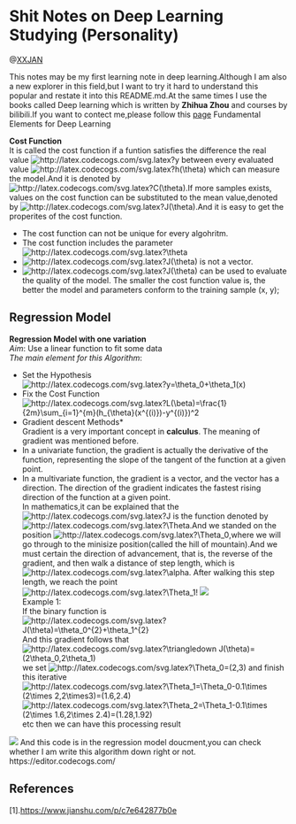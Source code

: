 <!--
* @Description:
* @Author:XXJAN
* @Company(School):LZU
* @Date:2020-11-4 14:40:23
* @LastEditors:XXJAN
* @LastEditTime:2020-11-4 14:40:23
-->
# Shit Notes on Deep Learning Studying  (Personality)
@[XXJAN](https://github.com/xxjan719/)

This notes may be my first learning note in deep learning.Although I am also a new explorer in this field,but I want to try it hard to understand this popular and restate it into this README.md.At the same times I  use  the books called Deep learning which is written by **Zhihua Zhou** and courses by bilibili.If you want to contect me,please follow this [page](https://xxjan719@github.io)
Fundamental Elements for Deep Learning

**Cost Function**<br>
It is called the cost function if a funtion satisfies the difference the real value <img src="http://latex.codecogs.com/svg.latex?y" title="http://latex.codecogs.com/svg.latex?y" /> between every evaluated value <img src="http://latex.codecogs.com/svg.latex?h(\theta)" title="http://latex.codecogs.com/svg.latex?h(\theta)" /> which can measure the model.And it is denoted by <img src="http://latex.codecogs.com/svg.latex?C(\theta)" title="http://latex.codecogs.com/svg.latex?C(\theta)" />.If  more samples exists, values on the cost function can be substituted to the mean value,denoted by <img src="http://latex.codecogs.com/svg.latex?J(\theta)" title="http://latex.codecogs.com/svg.latex?J(\theta)" />.And it is easy to get the properites of the  cost function. <br>
* The cost function can not be unique for every algohritm.
* The cost function includes the parameter <img src="http://latex.codecogs.com/svg.latex?\theta" title="http://latex.codecogs.com/svg.latex?\theta" />
* <img src="http://latex.codecogs.com/svg.latex?J(\theta)" title="http://latex.codecogs.com/svg.latex?J(\theta)" /> is not a vector.
* <img src="http://latex.codecogs.com/svg.latex?J(\theta)" title="http://latex.codecogs.com/svg.latex?J(\theta)" /> can be used to evaluate the quality of the model. The smaller the cost function value is, the better the model and parameters conform to the training sample (x, y);



## Regression Model<br>
**Regression Model with one variation**<br>
*Aim*: Use a linear function to fit some data<br>
*The main element for this Algorithm*:<br>
* Set the Hypothesis<br>
<img src="http://latex.codecogs.com/svg.latex?y=\theta_0&plus;\theta_1(x)" title="http://latex.codecogs.com/svg.latex?y=\theta_0+\theta_1(x)" /><br>
* Fix the Cost Function<br>
<img src="http://latex.codecogs.com/svg.latex?L(\beta)=\frac{1}{2m}\sum_{i=1}^{m}(h_{\theta}(x^{(i)})-y^{(i)})^2" title="http://latex.codecogs.com/svg.latex?L(\beta)=\frac{1}{2m}\sum_{i=1}^{m}(h_{\theta}(x^{(i)})-y^{(i)})^2" /><br>
* Gradient descent Methods*<br>
Gradient is a very important concept in **calculus**. The meaning of gradient was mentioned before.
* In a univariate function, the gradient is actually the derivative of the function, representing the slope of the tangent of the function at a given point.
* In a multivariate function, the gradient is a vector, and the vector has a direction. The direction of the gradient indicates the fastest rising direction of the function at a given point.<br>
In mathematics,it can be explained that the <img src="http://latex.codecogs.com/svg.latex?J" title="http://latex.codecogs.com/svg.latex?J" /> is the function denoted by <img src="http://latex.codecogs.com/svg.latex?\Theta&space;" title="http://latex.codecogs.com/svg.latex?\Theta " />.And we standed on the position <img src="http://latex.codecogs.com/svg.latex?\Theta_0" title="http://latex.codecogs.com/svg.latex?\Theta_0" />,where we will go through to the minisize position(called the hill of mountain).And we must certain the direction of advancement, that is, the reverse of the gradient, and then walk a distance of step length, which is <img src="http://latex.codecogs.com/svg.latex?\alpha" title="http://latex.codecogs.com/svg.latex?\alpha" />. After walking this step length, we reach the point <img src="http://latex.codecogs.com/svg.latex?\Theta_1" title="http://latex.codecogs.com/svg.latex?\Theta_1" />!
<img src="https://upload-images.jianshu.io/upload_images/1234352-af8dd9722c762c13.png"><br>
Example 1:<br>
If the binary function is<br>
  <img src="http://latex.codecogs.com/svg.latex?J(\theta)=\theta_0^{2}&plus;\theta_1^{2}" title="http://latex.codecogs.com/svg.latex?J(\theta)=\theta_0^{2}+\theta_1^{2}" /><br>
And this gradient follows that<br>
<img src="http://latex.codecogs.com/svg.latex?\triangledown&space;J(\theta)=(2\theta_0,2\theta_1)" title="http://latex.codecogs.com/svg.latex?\triangledown J(\theta)=(2\theta_0,2\theta_1)" /><br>
we set <img src="http://latex.codecogs.com/svg.latex?\Theta_0=(2,3)" title="http://latex.codecogs.com/svg.latex?\Theta_0=(2,3)" /> and finish this iterative<br>
<img src="http://latex.codecogs.com/svg.latex?\Theta_1=\Theta_0-0.1\times&space;(2\times&space;2,2\times3)=(1.6,2.4)" title="http://latex.codecogs.com/svg.latex?\Theta_1=\Theta_0-0.1\times (2\times 2,2\times3)=(1.6,2.4)" /><br>
<img src="http://latex.codecogs.com/svg.latex?\Theta_2=\Theta_1-0.1\times&space;(2\times&space;1.6,2\times&space;2.4)=(1.28,1.92)" title="http://latex.codecogs.com/svg.latex?\Theta_2=\Theta_1-0.1\times (2\times 1.6,2\times 2.4)=(1.28,1.92)" /><br>
etc
then we can have this processing result
<img src="https://pic1.zhimg.com/v2-bad845089a76548c461bd2807f234f50_r.jpg">
And this code is in the regression model doucment,you can check whether I am write this algorithm down right or not.<br>
https://editor.codecogs.com/<br>

## References<br>
[1].https://www.jianshu.com/p/c7e642877b0e
